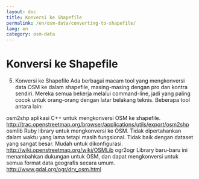```yaml
---
layout: doc
title: Konversi ke Shapefile
permalink: /en/osm-data/converting-to-shapefile/
lang: en
category: osm-data
---
```


Konversi ke Shapefile
=======================



5)  Konversi ke Shapefile
Ada berbagai macam tool yang mengkonversi data OSM ke dalam shapefile, masing-masing dengan pro dan kontra sendiri. 
Mereka semua bekerja melalui command-line, jadi yang paling cocok untuk orang-orang dengan latar belakang 
teknis. Beberapa tool antara lain:

osm2shp
aplikasi C++ untuk mengkonversi OSM ke shapefile.
http://trac.openstreetmap.org/browser/applications/utils/export/osm2shp
osmlib
Ruby library untuk mengkonversi ke OSM. Tidak dipertahankan dalam waktu yang lama tetapi masih fungsional.
Tidak baik dengan dataset yang sangat besar. Mudah untuk dikonfigurasi. 
http://wiki.openstreetmap.org/wiki/OSMLib
ogr2ogr
Library baru-baru ini menambahkan dukungan untuk OSM, dan dapat mengkonversi untuk semua format data geografis
secara umum.
http://www.gdal.org/ogr/drv_osm.html

